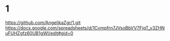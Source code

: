 # 1








https://github.com/AngelikaZgr/1.git
https://docs.google.com/spreadsheets/d/1Cvmpfrn7JVsoBbVV7FjqT_v3ZHNuFUHZgfz60UB1gWI/edit#gid=0
